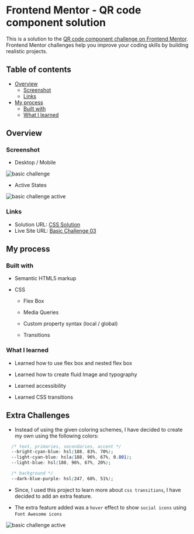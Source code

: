 # Frontend Mentor - QR code component solution

This is a solution to the [QR code component challenge on Frontend Mentor](https://www.frontendmentor.io/challenges/qr-code-component-iux_sIO_H). Frontend Mentor challenges help you improve your coding skills by building realistic projects. 

## Table of contents

- [Overview](#overview)
  - [Screenshot](#screenshot)
  - [Links](#links)
- [My process](#my-process)
  - [Built with](#built-with)
  - [What I learned](#what-i-learned)


## Overview

### Screenshot

- Desktop / Mobile

![basic challenge](/assets/images/image.png)

- Active States

![basic challenge active](/assets/images/active.png)
### Links

- Solution URL: [CSS Solution](https://github.com/FengDenny/Frontend-Mentor-Challenges/blob/main/Basic%20Challenge%2003/style.css)
- Live Site URL: [Basic Challenge 03](https://basicchallenge03.netlify.app/)

## My process

### Built with

- Semantic HTML5 markup

- CSS

  - Flex Box

  - Media Queries 

  - Custom property syntax (local / global)

  - Transitions


### What I learned

- Learned how to use flex box and nested flex box

- Learned how to create fluid Image and typography

- Learned accessibility

- Learned CSS transitions 



## Extra Challenges

- Instead of using the given coloring schemes, I have decided to create my own using the following colors:
```css
  /* text, primaries, secondaries, accent */
  --bright-cyan-blue: hsl(188, 83%, 70%);
  --light-cyan-blue: hsla(188, 96%, 67%, 0.801);
  --light-blue: hsl(188, 96%, 67%, 20%);

  /* background */
  --dark-blue-purple: hsl(247, 68%, 51%); 
```

- Since, I used this project to learn more about ``css transitions``, I have decided to add an extra feature. 

* The extra feature added was a `hover` effect to show `social icons` using `Font Awesome icons`

![basic challenge active](/assets/images/active.png)